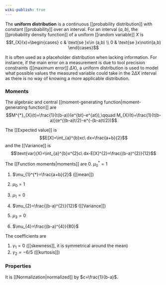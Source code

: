 ```yaml
---
wiki-publish: true
---
```

The **uniform distribution** is a continuous [[probability distribution]] with constant [[probability]] over an interval. For an interval $(a,b)$, the [[probability density function]] of a uniform [[random variable]] $X$ is
$$f_{X}(x)=\begin{cases}
c & \text{se }x\in (a,b) \\
0 & \text{se }x\notin(a,b)
\end{cases}$$

It is often used as a placeholder distribution when lacking information. For instance, if the main error on a measurement is due to tool precision constraints ([[maximum error]] $\Delta X$), a uniform distribution is used to model what possible values the measured variable could take in the $2\Delta X$ interval as there is no way of knowing a more applicable distribution.
### Moments
The algebraic and central [[moment-generating function|moment-generating function]] are
$$M^{*}_{X}(t)=\frac{1}{t(b-a)}(e^{bt}-e^{at}),\qquad M_{X}(t)=\frac{1}{t(b-a)}(e^{(b-a)t/2}-e^{-(b-a)t/2})$$

The [[Expected value]] is
$$E[X]=\int_{a}^{b}xc\ dx=\frac{a+b}{2}$$
and the [[Variance]] is
$$\text{var}(X)=\int_{a}^{b}x^{2}c\ dx-E[X]^{2}=\frac{(b-a)^{2}}{12}$$

The [[Function moments|moments]] are
0. $\mu_{0}^{*}=1$
1. $\mu_{1}^{*}=\frac{a+b}{2}$ ([[mean]])

0. $\mu_{0}=1$
1. $\mu_{1}=0$
2. $\mu_{2}=\frac{(b-a)^{2}}{12}$ ([[Variance]])
3. $\mu_{3}=0$
4. $\mu_{4}=\frac{(b-a)^{4}}{80}$

The coefficients are
1. $\gamma_{1}=0$ ([[skewness]], it is symmetrical around the mean)
2. $\gamma_{2}=- 6/5$ ([[kurtosis]])
### Properties
It is [[Normalization|normalized]] by $c=\frac{1}{b-a}$.